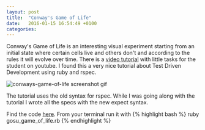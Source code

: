 ```yaml
---
layout: post
title:  "Conway's Game of Life"
date:   2016-01-15 16:54:49 +0100
categories:
---
```

Conway's Game of Life is an interesting visual experiment starting from an initial state where certain cells live and others don't and according to the rules it will evolve over time. There is a [video tutorial][gameoflife-tutorial] with little tasks for the student on youtube. I found this a very nice tutorial about Test Driven Development using ruby and rspec.

![conways-game-of-life screenshot gif](/assets/game_of_life.gif)

<!--more-->

The tutorial uses the old syntax for rspec. While I was going along with the tutorial I wrote all the specs with the new expect syntax.

Find the code [here][gameoflife-github]. From your terminal run it with
{% highlight bash %}
  ruby gosu_game_of_life.rb
{% endhighlight %}

[gameoflife-tutorial]: https://www.youtube.com/watch?v=iLXO2FLPulI
[gameoflife-github]: https://github.com/lisbethmarianne/game_of_life
